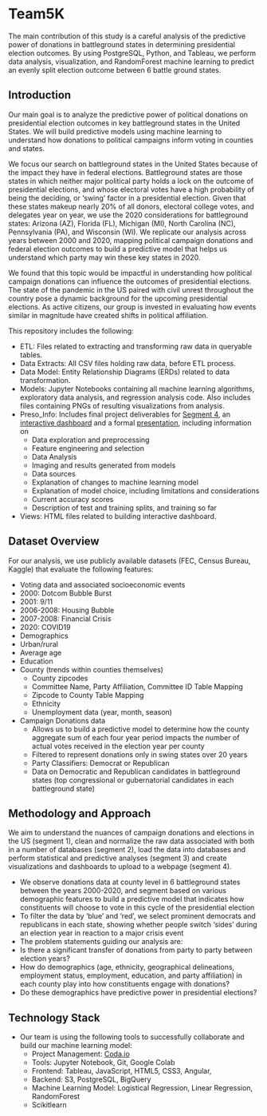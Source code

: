 # Team5K

The main contribution of this study is a careful analysis of the predictive power of donations in battleground states in determining presidential election outcomes. By using PostgreSQL, Python, and Tableau, we perform data analysis, visualization, and RandomForest machine learning to predict an evenly split election outcome between 6 battle ground states.

## Introduction
Our main goal is to analyze the predictive power of political donations on presidential election outcomes in key battleground states in the United States. We will build predictive models using machine learning to understand how donations to political campaigns inform voting in counties and states. 

We focus our search on battleground states in the United States because of the impact they have in federal elections. Battleground states are those states in which neither major political party holds a lock on the outcome of presidential elections, and whose electoral votes have a high probability of being the deciding, or ‘swing’ factor in a presidential election. Given that these states makeup nearly 20% of all donors, electoral college votes, and delegates year on year, we use the 2020 considerations for battleground states: Arizona (AZ), Florida (FL), Michigan (MI), North Carolina (NC), Pennsylvania (PA), and Wisconsin (WI). We replicate our analysis across years between 2000 and 2020, mapping political campaign donations and federal election outcomes to build a predictive model that helps us understand which party may win these key states in 2020.

We found that this topic would be impactful in understanding how political campaign donations can influence the outcomes of presidential elections. The state of the pandemic in the US paired with civil unrest throughout the country pose a dynamic background for the upcoming presidential elections. As active citizens, our group is invested in evaluating how events similar in magnitude have created shifts in political affiliation.

This repository includes the following:
  * ETL: Files related to extracting and transforming raw data in queryable tables. 
  * Data Extracts: All CSV files holding raw data, before ETL process.
  * Data Model: Entity Relationship Diagrams (ERDs) related to data transformation.
  * Models: Jupyter Notebooks containing all machine learning algorithms, exploratory data analysis, and regression analysis code. Also includes files containing PNGs of resulting visualizations from analysis.
  * Preso_Info: Includes final project deliverables for [Segment 4](https://github.com/GodIsLove4U/Team5K/tree/master/final_deliverables), an [interactive dashboard](http://team5k.herokuapp.com/) and a formal [presentation](https://docs.google.com/presentation/d/1ijhyfkdBBYox_7o6rQUraLtBufkcBuDwIpVaxm5wSqs/edit?usp=sharing), including information on
    * Data exploration and preprocessing
    * Feature engineering and selection
    * Data Analysis
    * Imaging and results generated from models
    * Data sources
    * Explanation of changes to machine learning model
    * Explanation of model choice, including limitations and considerations
    * Current accuracy scores
    * Description of test and training splits, and training so far
  * Views: HTML files related to building interactive dashboard.

## Dataset Overview

For our analysis, we use publicly available datasets (FEC, Census Bureau, Kaggle) that evaluate the following features:
* Voting data and associated socioeconomic events
 * 2000: Dotcom Bubble Burst
 * 2001: 9/11
 * 2006-2008: Housing Bubble
 * 2007-2008: Financial Crisis
 * 2020: COVID19
* Demographics
 * Urban/rural
 * Average age
 * Education
 * County (trends within counties themselves)
   * County zipcodes
   * Committee Name, Party Affiliation, Committee ID Table Mapping
   * Zipcode to County Table Mapping
   * Ethnicity
   * Unemployment data (year, month, season)
* Campaign Donations data
   * Allows us to build a predictive model to determine how the county aggregate sum of each four year period impacts the number of actual votes received in the election year per county
   * Filtered to represent donations only in swing states over 20 years
   * Party Classifiers: Democrat or Republican
   * Data on Democratic and Republican candidates in battleground states (top congressional or gubernatorial candidates in each battleground state)
    
## Methodology and Approach
We aim to understand the nuances of campaign donations and elections in the US (segment 1), clean and normalize the raw data associated with both in a number of databases (segment 2), load the data into databases and perform statistical and predictive analyses (segment 3) and create visualizations and dashboards to upload to a webpage (segment 4).
* We observe donations data at county level in 6 battleground states between the years 2000-2020, and segment based on various demographic features to build a predictive model that indicates how constituents will choose to vote in this cycle of the presidential election
* To filter the data by ‘blue’ and ‘red’, we select prominent democrats and republicans in each state, showing whether people switch ‘sides’ during an election year in reaction to a major crisis event
* The problem statements guiding our analysis are:
 * Is there a significant transfer of donations from party to party between election years?
 * How do demographics (age, ethnicity, geographical delineations, employment status, employment, education, and party affiliation) in each county play into how constituents engage with donations?
 * Do these demographics have predictive power in presidential elections?

## Technology Stack
  * Our team is using the following tools to successfully collaborate and build our machine learning model:
    * Project Management: [Coda.io](http://coda.io)
    * Tools: Jupyter Notebook, Git, Google Colab
    * Frontend: Tableau, JavaScript, HTML5, CSS3, Angular, 
    * Backend: S3, PostgreSQL, BigQuery
    * Machine Learning Model: Logistical Regression, Linear Regression, RandomForest
    * Scikitlearn 
